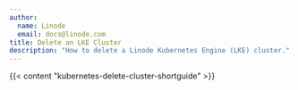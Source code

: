 ```yaml
---
author:
  name: Linode
  email: docs@linode.com
title: Delete an LKE Cluster
description: "How to delete a Linode Kubernetes Engine (LKE) cluster."
---
```


{{< content "kubernetes-delete-cluster-shortguide" >}}